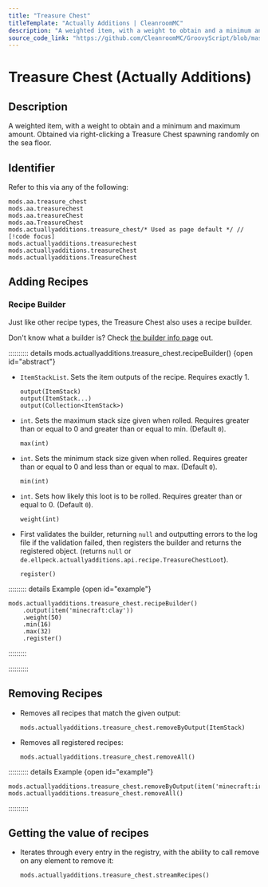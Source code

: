 ```yaml
---
title: "Treasure Chest"
titleTemplate: "Actually Additions | CleanroomMC"
description: "A weighted item, with a weight to obtain and a minimum and maximum amount. Obtained via right-clicking a Treasure Chest spawning randomly on the sea floor."
source_code_link: "https://github.com/CleanroomMC/GroovyScript/blob/master/src/main/java/com/cleanroommc/groovyscript/compat/mods/actuallyadditions/TreasureChest.java"
---
```


# Treasure Chest (Actually Additions)

## Description

A weighted item, with a weight to obtain and a minimum and maximum amount. Obtained via right-clicking a Treasure Chest spawning randomly on the sea floor.

## Identifier

Refer to this via any of the following:

```groovy:no-line-numbers {5}
mods.aa.treasure_chest
mods.aa.treasurechest
mods.aa.treasureChest
mods.aa.TreasureChest
mods.actuallyadditions.treasure_chest/* Used as page default */ // [!code focus]
mods.actuallyadditions.treasurechest
mods.actuallyadditions.treasureChest
mods.actuallyadditions.TreasureChest
```


## Adding Recipes

### Recipe Builder

Just like other recipe types, the Treasure Chest also uses a recipe builder.

Don't know what a builder is? Check [the builder info page](../../../groovy/builder.md) out.

:::::::::: details mods.actuallyadditions.treasure_chest.recipeBuilder() {open id="abstract"}
- `ItemStackList`. Sets the item outputs of the recipe. Requires exactly 1.

    ```groovy:no-line-numbers
    output(ItemStack)
    output(ItemStack...)
    output(Collection<ItemStack>)
    ```

- `int`. Sets the maximum stack size given when rolled. Requires greater than or equal to 0 and greater than or equal to min. (Default `0`).

    ```groovy:no-line-numbers
    max(int)
    ```

- `int`. Sets the minimum stack size given when rolled. Requires greater than or equal to 0 and less than or equal to max. (Default `0`).

    ```groovy:no-line-numbers
    min(int)
    ```

- `int`. Sets how likely this loot is to be rolled. Requires greater than or equal to 0. (Default `0`).

    ```groovy:no-line-numbers
    weight(int)
    ```

- First validates the builder, returning `null` and outputting errors to the log file if the validation failed, then registers the builder and returns the registered object. (returns `null` or `de.ellpeck.actuallyadditions.api.recipe.TreasureChestLoot`).

    ```groovy:no-line-numbers
    register()
    ```

::::::::: details Example {open id="example"}
```groovy:no-line-numbers
mods.actuallyadditions.treasure_chest.recipeBuilder()
    .output(item('minecraft:clay'))
    .weight(50)
    .min(16)
    .max(32)
    .register()
```

:::::::::

::::::::::

## Removing Recipes

- Removes all recipes that match the given output:

    ```groovy:no-line-numbers
    mods.actuallyadditions.treasure_chest.removeByOutput(ItemStack)
    ```

- Removes all registered recipes:

    ```groovy:no-line-numbers
    mods.actuallyadditions.treasure_chest.removeAll()
    ```

:::::::::: details Example {open id="example"}
```groovy:no-line-numbers
mods.actuallyadditions.treasure_chest.removeByOutput(item('minecraft:iron_ingot'))
mods.actuallyadditions.treasure_chest.removeAll()
```

::::::::::

## Getting the value of recipes

- Iterates through every entry in the registry, with the ability to call remove on any element to remove it:

    ```groovy:no-line-numbers
    mods.actuallyadditions.treasure_chest.streamRecipes()
    ```
